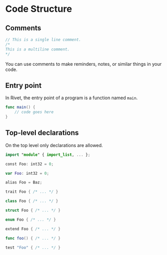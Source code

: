 # Code Structure

## Comments
```swift
// This is a single line comment.
/*
This is a multiline comment.
*/
```

You can use comments to make reminders, notes, or similar things in your
code.

## Entry point

In Rivet, the entry point of a program is a function named `main`.
```swift
func main() {
    // code goes here
}
```

## Top-level declarations

On the top level only declarations are allowed.
```swift
import "module" { import_list, ... };

const Foo: int32 = 0;

var Foo: int32 = 0;

alias Foo = Baz;

trait Foo { /* ... */ }

class Foo { /* ... */ }

struct Foo { /* ... */ }

enum Foo { /* ... */ }

extend Foo { /* ... */ }

func foo() { /* ... */ }

test "Foo" { /* ... */ }
```

